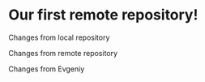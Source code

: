 # Our first remote repository!

Changes from local repository

Changes from remote repository

Changes from Evgeniy
